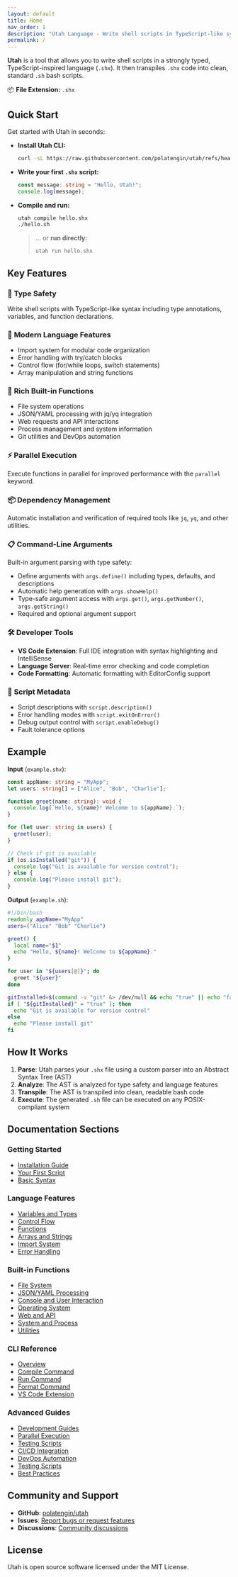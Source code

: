 ```yaml
---
layout: default
title: Home
nav_order: 1
description: "Utah Language - Write shell scripts in TypeScript-like syntax"
permalink: /
---
```


**Utah** is a tool that allows you to write shell scripts in a strongly typed, TypeScript-inspired language (`.shx`). It then transpiles `.shx` code into clean, standard `.sh` bash scripts.

📦 **File Extension:** `.shx`

## Quick Start

Get started with Utah in seconds:

- **Install Utah CLI:**

  ```bash
  curl -sL https://raw.githubusercontent.com/polatengin/utah/refs/heads/main/scripts/install.sh | sudo bash
  ```

- **Write your first `.shx` script:**

  ```typescript
  const message: string = "Hello, Utah!";
  console.log(message);
  ```

- **Compile and run:**

  ```bash
  utah compile hello.shx
  ./hello.sh
  ```

  > ... or **run directly:**
  >
  > ```bash
  > utah run hello.shx
  > ```

## Key Features

### 🎯 **Type Safety**

Write shell scripts with TypeScript-like syntax including type annotations, variables, and function declarations.

### 🔄 **Modern Language Features**

- Import system for modular code organization
- Error handling with try/catch blocks
- Control flow (for/while loops, switch statements)
- Array manipulation and string functions

### 🧩 **Rich Built-in Functions**

- File system operations
- JSON/YAML processing with jq/yq integration
- Web requests and API interactions
- Process management and system information
- Git utilities and DevOps automation

### ⚡ **Parallel Execution**

Execute functions in parallel for improved performance with the `parallel` keyword.

### 📦 **Dependency Management**

Automatic installation and verification of required tools like `jq`, `yq`, and other utilities.

### 📋 **Command-Line Arguments**

Built-in argument parsing with type safety:

- Define arguments with `args.define()` including types, defaults, and descriptions
- Automatic help generation with `args.showHelp()`
- Type-safe argument access with `args.get()`, `args.getNumber()`, `args.getString()`
- Required and optional argument support

### 🛠️ **Developer Tools**

- **VS Code Extension**: Full IDE integration with syntax highlighting and IntelliSense
- **Language Server**: Real-time error checking and code completion
- **Code Formatting**: Automatic formatting with EditorConfig support

### 📝 **Script Metadata**

- Script descriptions with `script.description()`
- Error handling modes with `script.exitOnError()`
- Debug output control with `script.enableDebug()`
- Fault tolerance options

## Example

**Input** (`example.shx`):

```typescript
const appName: string = "MyApp";
let users: string[] = ["Alice", "Bob", "Charlie"];

function greet(name: string): void {
  console.log(`Hello, ${name}! Welcome to ${appName}.`);
}

for (let user: string in users) {
  greet(user);
}

// Check if git is available
if (os.isInstalled("git")) {
  console.log("Git is available for version control");
} else {
  console.log("Please install git");
}
```

**Output** (`example.sh`):

```bash
#!/bin/bash
readonly appName="MyApp"
users=("Alice" "Bob" "Charlie")

greet() {
  local name="$1"
  echo "Hello, ${name}! Welcome to ${appName}."
}

for user in "${users[@]}"; do
  greet "${user}"
done

gitInstalled=$(command -v "git" &> /dev/null && echo "true" || echo "false")
if [ "${gitInstalled}" = "true" ]; then
  echo "Git is available for version control"
else
  echo "Please install git"
fi
```

## How It Works

1. **Parse**: Utah parses your `.shx` file using a custom parser into an Abstract Syntax Tree (AST)
2. **Analyze**: The AST is analyzed for type safety and language features
3. **Transpile**: The AST is transpiled into clean, readable bash code
4. **Execute**: The generated `.sh` file can be executed on any POSIX-compliant system

## Documentation Sections

### Getting Started

- [Installation Guide](./getting-started/installation.md)
- [Your First Script](./getting-started/first-script.md)
- [Basic Syntax](./getting-started/syntax.md)

### Language Features

- [Variables and Types](./language-features/variables.md)
- [Control Flow](./language-features/control-flow.md)
- [Functions](./language-features/functions.md)
- [Arrays and Strings](./language-features/arrays-strings.md)
- [Import System](./language-features/imports.md)
- [Error Handling](./language-features/error-handling.md)

### Built-in Functions

- [File System](./functions/filesystem.md)
- [JSON/YAML Processing](./functions/json-yaml.md)
- [Console and User Interaction](./functions/console.md)
- [Operating System](./functions/operating-system.md)
- [Web and API](./functions/web.md)
- [System and Process](./functions/system.md)
- [Utilities](./functions/utilities.md)

### CLI Reference

- [Overview](./cli/index.md)
- [Compile Command](./cli/compile.md)
- [Run Command](./cli/run.md)
- [Format Command](./cli/format.md)
- [VS Code Extension](./cli/vscode-extension.md)

### Advanced Guides

- [Development Guides](./guides/index.md)
- [Parallel Execution](./guides/parallel.md)
- [Testing Scripts](./guides/testing.md)
- [CI/CD Integration](./guides/cicd.md)
- [DevOps Automation](./guides/devops.md)
- [Testing Scripts](./guides/testing.md)
- [Best Practices](./guides/best-practices.md)

## Community and Support

- **GitHub**: [polatengin/utah](https://github.com/polatengin/utah)
- **Issues**: [Report bugs or request features](https://github.com/polatengin/utah/issues)
- **Discussions**: [Community discussions](https://github.com/polatengin/utah/discussions)

## License

Utah is open source software licensed under the MIT License.
